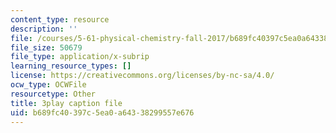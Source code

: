 ```yaml
---
content_type: resource
description: ''
file: /courses/5-61-physical-chemistry-fall-2017/b689fc40397c5ea0a64338299557e676_3126562.vtt
file_size: 50679
file_type: application/x-subrip
learning_resource_types: []
license: https://creativecommons.org/licenses/by-nc-sa/4.0/
ocw_type: OCWFile
resourcetype: Other
title: 3play caption file
uid: b689fc40-397c-5ea0-a643-38299557e676
---
```


